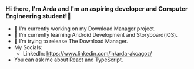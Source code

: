 ### Hi there, I'm Arda and I'm an aspiring developer and Computer Engineering student!👋


- 🔭 I’m currently working on my Download Manager project.
- 🌱 I’m currently learning Android Development and Storyboard(iOS).
- 👯 I’m trying to release The Download Manager.
- My Socials:
  - LinkedIn: https://www.linkedin.com/in/arda-akcagoz/
- You can ask me about React and TypeScript.

<!--
**coderarda/coderarda** is a ✨ _special_ ✨ repository because its `README.md` (this file) appears on your GitHub profile.

Here are some ideas to get you started:

- 💬 Ask me about 
- 📫 How to reach me: ...
- 😄 Pronouns: ...
- ⚡ Fun fact: ...
-->
